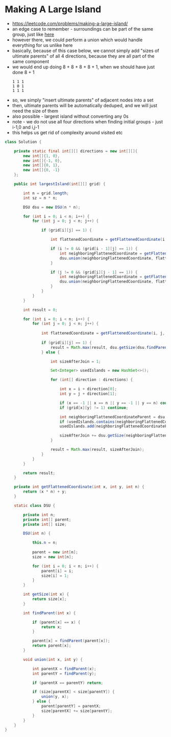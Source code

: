 # Making A Large Island

- https://leetcode.com/problems/making-a-large-island/
- an edge case to remember - surroundings can be part of the same group, just like [here](./Number%20of%20Islands%20II.md)
- however there, we could perform a union which would handle everything for us unlike here
- basically, because of this case below, we cannot simply add "sizes of ultimate parents" of all 4 directions, because they are all part of the same component
- we would end up doing 8 + 8 + 8 + 8 + 1, when we should have just done 8 + 1
  ```
  1 1 1
  1 0 1
  1 1 1
  ```
- so, we simply "insert ultimate parents" of adjacent nodes into a set
- then, ultimate parents will be automatically deduped, and we will just need the size of them
- also possible - largest island without converting any 0s
- note - we do not use all four directions when finding initial groups - just i-1,0 and i,j-1
- this helps us get rid of complexity around visited etc

```java
class Solution {

    private static final int[][] directions = new int[][]{
        new int[]{1, 0},
        new int[]{-1, 0},
        new int[]{0, 1},
        new int[]{0, -1}
    };

    public int largestIsland(int[][] grid) {

        int n = grid.length;
        int sz = n * n;

        DSU dsu = new DSU(n * n);

        for (int i = 0; i < n; i++) {
            for (int j = 0; j < n; j++) {

                if (grid[i][j] == 1) {

                    int flattenedCoordinate = getFlattenedCoordinate(i, j, n);

                    if (i != 0 && (grid[i - 1][j] == 1)) {
                        int neighboringFlattenedCoordinate = getFlattenedCoordinate(i - 1, j, n);
                        dsu.union(neighboringFlattenedCoordinate, flattenedCoordinate);
                    }

                    if (j != 0 && (grid[i][j - 1] == 1)) {
                        int neighboringFlattenedCoordinate = getFlattenedCoordinate(i, j - 1, n);
                        dsu.union(neighboringFlattenedCoordinate, flattenedCoordinate);
                    }
                }
            }
        }

        int result = 0;

        for (int i = 0; i < n; i++) {
            for (int j = 0; j < n; j++) {
                
                int flattenedCoordinate = getFlattenedCoordinate(i, j, n);
                
                if (grid[i][j] == 1) {
                    result = Math.max(result, dsu.getSize(dsu.findParent(flattenedCoordinate)));
                } else {

                    int sizeAfterJoin = 1;

                    Set<Integer> usedIslands = new HashSet<>();

                    for (int[] direction : directions) {

                        int x = i + direction[0];
                        int y = j + direction[1];

                        if (x == -1 || x == n || y == -1 || y == n) continue;
                        if (grid[x][y] != 1) continue;

                        int neighboringFlattenedCoordinateParent = dsu.findParent(getFlattenedCoordinate(x, y, n));
                        if (usedIslands.contains(neighboringFlattenedCoordinateParent)) continue;
                        usedIslands.add(neighboringFlattenedCoordinateParent);

                        sizeAfterJoin += dsu.getSize(neighboringFlattenedCoordinateParent);
                    }

                    result = Math.max(result, sizeAfterJoin);
                }
            }
        }

        return result;
    }

    private int getFlattenedCoordinate(int x, int y, int n) {
        return (x * n) + y;
    }

    static class DSU {

        private int n;
        private int[] parent;
        private int[] size;

        DSU(int n) {

            this.n = n;
            
            parent = new int[n];
            size = new int[n];

            for (int i = 0; i < n; i++) {
                parent[i] = i;
                size[i] = 1;
            }
        }

        int getSize(int x) {
            return size[x];
        }

        int findParent(int x) {

            if (parent[x] == x) {
                return x;
            }

            parent[x] = findParent(parent[x]);
            return parent[x];
        }

        void union(int x, int y) {

            int parentX = findParent(x);
            int parentY = findParent(y);

            if (parentX == parentY) return;

            if (size[parentX] < size[parentY]) {
                union(y, x);
            } else {
                parent[parentY] = parentX;
                size[parentX] += size[parentY];
            }
        }
    }
}
```
